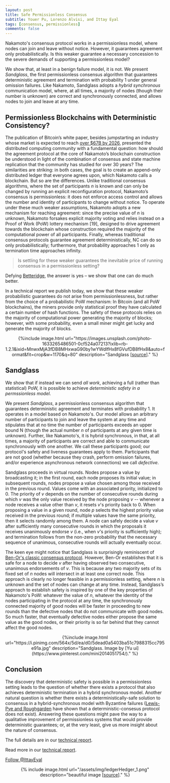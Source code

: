 ```yaml
---
layout: post
title: Safe Permissionless Consensus 
subtitle: Youer Pu, Lorenzo Alvisi, and Ittay Eyal
tags: [consensus, permissionless] 
comments: false
---
```


Nakamoto's consensus protocol works in a permissionless model, where nodes can join and leave without notice. However,  it guarantees agreement only probabilistically. Is this weaker guarantee a necessary concession to the severe demands of supporting a permissionless model? 

We show that, at least in a benign failure model, it is not. We present _Sandglass_, the first permissionless consensus algorithm that guarantees deterministic agreement and termination with probability 1 under general omission failures. Like Nakamoto, Sandglass adopts a _hybrid synchronous_ communication model, where, at all times, a majority of nodes (though their number is unknown) are correct  and synchronously connected, and allows nodes to join and leave at any time. 

## Permissionless Blockchains with Deterministic Consistency? 

The publication of Bitcoin’s white paper, besides jumpstarting an industry whose market is expected to reach [over $67B by 2026](https://www.researchandmarkets.com), presented the distributed computing community with a fundamental question: how should the agreement protocol at the core of Nakamoto’s blockchain construction be understood in light of the combination of consensus and state machine replication that the community has studied for over 30 years? The similarities are striking: in both cases, the goal is to create an append-only distributed ledger that everyone agrees upon, which Nakamoto calls a blockchain. But so are the differences. Unlike traditional consensus algorithms, where the set of participants _n_ is known and can only be changed by running an explicit reconfiguration protocol, Nakamoto’s consensus is permissionless: it does not enforce access control and allows the number and identity of participants to change without notice. To operate under these much weaker assumptions, Nakamoto adopts a new mechanism for reaching agreement: since the precise value of _n_ is unknown, Nakamoto forsakes explicit majority voting and relies instead on a Proof of Work (PoW) lottery mechanism [19], designed to drive agreement towards the blockchain whose construction required the majority of the computational power of all participants. Finally, whereas traditional consensus protocols guarantee agreement deterministically, NC can do so only probabilistically; furthermore, that probability approaches 1 only as termination time approaches infinity. 

> Is settling for these weaker guarantees the inevitable price of running consensus in a permissionless setting?

Defying [Betteridge](https://en.wikipedia.org/wiki/Betteridge%27s_law_of_headlines), the answer is yes – we show that one can do much better. 

In a technical report we publish today, we show that these weaker probabilistic guarantees do not arise from permissionlessness, but rather from the choice of a probabilistic PoW mechanism: In Bitcoin (and all PoW blockchains), the miners provide only statistical proof they have calculated a certain number of hash functions. The safety of these protocols relies on the majority of computational power generating the majority of blocks; however, with some probability, even a small miner might get lucky and generate the majority of blocks. 

<div style="text-align:center">
{%include image.html url="https://images.unsplash.com/photo-1633265486501-0cf524a07213?ixlib=rb-1.2.1&ixid=MnwxMjA3fDB8MHxwaG90by1wYWdlfHx8fGVufDB8fHx8&auto=format&fit=crop&w=1170&q=80" description="Sandglass [<a href='https://images.unsplash.com/photo-1633265486501-0cf524a07213?ixlib=rb-1.2.1&ixid=MnwxMjA3fDB8MHxwaG90by1wYWdlfHx8fGVufDB8fHx8&auto=format&fit=crop&w=1170&q=80'>source</a>]." %}
</div>

## Sandglass 

We show that if instead we can send _all work_, achieving a full (rather than statistical) PoW, it is possible to achieve _deterministic safety in a permssionless model_. 

We present _Sandglass_, a permissionless consensus algorithm that guarantees deterministic agreement and terminates with probability 1. It operates in a model based on Nakamoto's. Our model allows an arbitrary number of participants to join and leave the system at any time and stipulates that at no time the number of participants exceeds an upper bound N (though the actual number _n_ of participants at any given time is unknown). Further, like Nakamoto's, it is hybrid synchronous, in that, at all times, a majority of participants are correct and able to communicate synchronously with one another. We call these participants good; our protocol's safety and liveness guarantees apply to them. Participants that are not good (whether because they crash, perform omission failures, and/or experience asynchronous network connections) we call _defective_. 

Sandglass proceeds in virtual rounds. Nodes propose a value by broadcasting it;  in the first round, each node proposes its initial value; in subsequent rounds, nodes propose a value chosen among those received in the previous round. Values come with an associated priority, initialized to 0. The priority of _v_  depends on the number of consecutive rounds during which _v_ was the only value received by the node proposing _v_ -- whenever a node receives a value other than _v_, it resets _v_'s  priority back to 0. 
When proposing a value in a given round, node _p_ selects the highest priority value received in the previous round; if multiple values have the same priority, then it selects randomly among them. 
A node can safely decide a value _v_ after sufficiently many consecutive rounds in which the proposals it receives unanimously endorse _v_ (i.e., when _v_'s priority is sufficiently high); and termination follows from the non-zero probability that the necessary sequence of unanimous, consecutive rounds will actually eventually occur.

The keen eye might notice that Sandglass is surprisingly reminiscent of [Ben-Or's classic consensus protocol](https://decentralizedthoughts.github.io/2022-03-30-asynchronous-agreement-part-two-ben-ors-protocol/). However, Ben-Or establishes that it is safe for a node to decide _v_ after having observed two consecutive, unanimous endorsements of _v_. This is because any two majority sets of its fixed set of _n_ nodes will intersect in at least one correct node. 
This approach is clearly no longer feasible in a permissionless setting, where _n_ is unknown and the set of nodes can change at any time. Instead, Sandglass’s approach to establish safety is inspired by one of the key properties of  Nakamoto's PoW: whatever the value of _n_, whatever the identity of the nodes participating in the protocol at any time,  the synchronously connected majority of good nodes will be faster in proceeding to new rounds than the defective nodes that do not communicate with good nodes. So much faster, that eventually defective nodes either propose the same value as the good nodes, or their priority is so far behind that they cannot affect the good nodes. 

<div style="text-align:center">
{%include image.html url="https://i.pinimg.com/564x/5d/ea/d0/5dead0a5403ba51c7988315cc795e91a.jpg" description="Sandglass. Image by [Yu ui](https://www.pinterest.com/mini2014051754/)." %}
</div>

## Conclusion

The discovery that deterministic safety is possible in a permissionless setting leads to the question of whether there exists a protocol that also achieves deterministic termination in a hybrid synchronous model. Another natural question is whether there exists a deterministically-safe solution to consensus in a hybrid-synchronous model with Byzantine failures ([Lewis-Pye and Roughgarden](https://arxiv.org/pdf/2101.07095.pdf) have shown that a deterministic-consesus protocol does not exist). Answering these questions might pave the way to a qualitative improvement of permissionless systems that would provide deterministic guarantees; or, at the very least, give us more insight about the nature of consensus. 

The full details are in our [technical report](https://eprint.iacr.org/2022/XXX).

Read more in our [technical report](https://eprint.iacr.org/2022/XXX). 

<a href="https://twitter.com/IttayEyal" class="twitter-follow-button" data-show-count="false">Follow @IttayEyal</a><script async src="https://platform.twitter.com/widgets.js" charset="utf-8"></script>



<div style="text-align:center">
{% include image.html url="/assets/img/ledgerHedger_1.png" description="beautiful image [<a href='https://www.someecards.com/usercards/viewcard/MjAxMi04NTdhYjEzNjE2MTZmM2Y0/amp/'>source</a>]." %}
</div>
